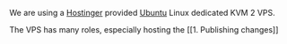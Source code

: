We are using a [Hostinger](https://www.hostinger.com/) provided [Ubuntu](https://ubuntu.com/) Linux dedicated KVM 2 VPS.

The VPS has many roles, especially hosting the [[1. Publishing changes]] 